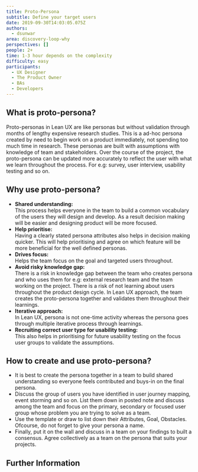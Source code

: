 ```yaml
---
title: Proto-Persona
subtitle: Define your target users
date: 2019-09-30T14:03:05.075Z
authors:
  - dsunwar
area: discovery-loop-why
perspectives: []
people: 2+
time: 1-3 hour depends on the complexity
difficulty: easy
participants:
  - UX Designer
  - The Product Owner
  - BAs
  - Developers
---
```

## What is proto-persona?

Proto-personas in Lean UX are like personas but without validation through months of lengthy expensive research studies. This is a ad-hoc persona created by need to begin work on a product immediately, not spending too much time in research. These personas are built with assumptions with knowledge of team and stakeholders. Over the course of the project, the proto-persona can be updated more accurately to reflect the user with what we learn throughout the process. For e.g: survey, user interview, usability testing and so on.

## Why use proto-persona?

* **Shared understanding:**\
  This process helps everyone in the team to build a common vocabulary of the users they will design and develop. As a result decision making will be easier and designing product will be more focused.
* **Help prioritise:**\
  Having a clearly stated persona attributes also helps in decision making quicker. This will help prioritising and agree on which feature will be more beneficial for the well defined personas.
* **Drives focus:**\
  Helps the team focus on the goal and targeted users throughout.
* **Avoid risky knowledge gap:**\
  There is a risk in knowledge gap between the team who creates persona and who uses them for e.g: external research team and the team working on the project. There is a risk of not learning about users throughout the product design cycle. In Lean UX approach, the team creates the proto-persona together and validates them throughout their learnings.
* **Iterative approach:**\
  In Lean UX, persona is not one-time activity whereas the persona goes through multiple iterative process through learnings.
* **Recruiting correct user type for usability testing:**\
  This also helps in prioritising for future usability testing on the focus user groups to validate the assumptions.

## How to create and use proto-persona?

* It is best to create the persona together in a team to build shared understanding so everyone feels contributed and buys-in on the final persona.
* Discuss the group of users you have identified in user journey mapping, event storming and so on. List them down in posted note and discuss among the team and focus on the primary, secondary or focused user group whose problem you are trying to solve as a team.
* Use the template or draw to list down their Attributes, Goal, Obstacles. Ofcourse, do not forget to give your persona a name.
* Finally, put it on the wall and discuss in a team on your findings to built a consensus. Agree collectively as a team on the persona that suits your projects.

## 

## Further Information
